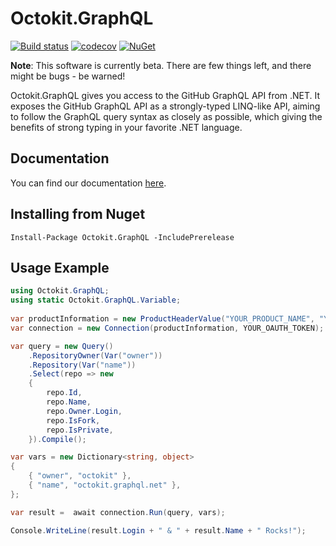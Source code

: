 # Octokit.GraphQL

[![Build status](https://ci.appveyor.com/api/projects/status/falhvlth7og0nkw4/branch/master?svg=true)](https://ci.appveyor.com/project/github-windows/octokit-graphql/branch/master)
[![codecov](https://codecov.io/gh/octokit/octokit.graphql.net/branch/master/graph/badge.svg)](https://codecov.io/gh/octokit/octokit.graphql.net)
[![NuGet](http://img.shields.io/nuget/v/Octokit.GraphQL.svg)](https://www.nuget.org/packages/Octokit.GraphQL)

**Note**: This software is currently beta. There are few things left, and there might be bugs - be warned!

Octokit.GraphQL gives you access to the GitHub GraphQL API from .NET. It exposes the GitHub GraphQL API as a strongly-typed LINQ-like API, aiming to follow the GraphQL query syntax as closely as possible, which giving the benefits of strong typing in your favorite .NET language.

## Documentation

You can find our documentation [here](docs/readme.md).

## Installing from Nuget

```
Install-Package Octokit.GraphQL -IncludePrerelease
```

## Usage Example

```csharp
using Octokit.GraphQL;
using static Octokit.GraphQL.Variable;
   
var productInformation = new ProductHeaderValue("YOUR_PRODUCT_NAME", "YOUR_PRODUCT_VERSION");
var connection = new Connection(productInformation, YOUR_OAUTH_TOKEN);

var query = new Query()
    .RepositoryOwner(Var("owner"))
    .Repository(Var("name"))
    .Select(repo => new
    {
        repo.Id,
        repo.Name,
        repo.Owner.Login,
        repo.IsFork,
        repo.IsPrivate,
    }).Compile();

var vars = new Dictionary<string, object>
{
    { "owner", "octokit" },
    { "name", "octokit.graphql.net" },
};

var result =  await connection.Run(query, vars);

Console.WriteLine(result.Login + " & " + result.Name + " Rocks!");
```
